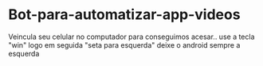# Bot-para-automatizar-app-videos

Veincula seu celular no computador para conseguimos
acesar..
use a tecla "win" logo em seguida "seta para esquerda" deixe o android sempre a esquerda


